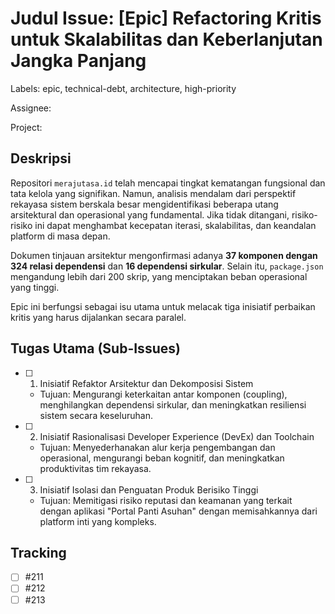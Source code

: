 # Judul Issue: [Epic] Refactoring Kritis untuk Skalabilitas dan Keberlanjutan Jangka Panjang

Labels: epic, technical-debt, architecture, high-priority

Assignee:

Project:

## Deskripsi

Repositori `merajutasa.id` telah mencapai tingkat kematangan fungsional dan tata kelola yang signifikan. Namun, analisis mendalam dari perspektif rekayasa sistem berskala besar mengidentifikasi beberapa utang arsitektural dan operasional yang fundamental. Jika tidak ditangani, risiko-risiko ini dapat menghambat kecepatan iterasi, skalabilitas, dan keandalan platform di masa depan.

Dokumen tinjauan arsitektur mengonfirmasi adanya **37 komponen dengan 324 relasi dependensi** dan **16 dependensi sirkular**. Selain itu, `package.json` mengandung lebih dari 200 skrip, yang menciptakan beban operasional yang tinggi.

Epic ini berfungsi sebagai isu utama untuk melacak tiga inisiatif perbaikan kritis yang harus dijalankan secara paralel.

## Tugas Utama (Sub-Issues)

- [ ] 1. Inisiatif Refaktor Arsitektur dan Dekomposisi Sistem
 	- Tujuan: Mengurangi keterkaitan antar komponen (coupling), menghilangkan dependensi sirkular, dan meningkatkan resiliensi sistem secara keseluruhan.
- [ ] 2. Inisiatif Rasionalisasi Developer Experience (DevEx) dan Toolchain
 	- Tujuan: Menyederhanakan alur kerja pengembangan dan operasional, mengurangi beban kognitif, dan meningkatkan produktivitas tim rekayasa.
- [ ] 3. Inisiatif Isolasi dan Penguatan Produk Berisiko Tinggi
 	- Tujuan: Memitigasi risiko reputasi dan keamanan yang terkait dengan aplikasi "Portal Panti Asuhan" dengan memisahkannya dari platform inti yang kompleks.

## Tracking

- [ ] #211
- [ ] #212
- [ ] #213
